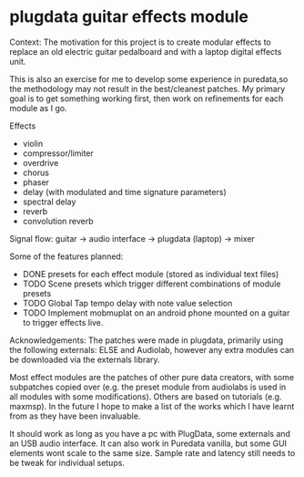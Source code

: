 # plugdata guitar effects module

Context:
The motivation for this project is to create modular effects to replace an old electric guitar pedalboard and with a laptop digital effects unit.

This is also an exercise for me to develop some experience in puredata,so the methodology may not result in the best/cleanest patches. My primary goal is to get something working first, then work on refinements for each module as I go. 

Effects
- violin
- compressor/limiter
- overdrive
- chorus
- phaser
- delay (with modulated and time signature parameters)
- spectral delay 
- reverb
- convolution reverb

Signal flow: guitar -> audio interface -> plugdata (laptop) -> mixer

Some of the features planned:
- DONE presets for each effect module (stored as individual text files)
- TODO Scene presets which trigger different combinations of module presets
- TODO Global Tap tempo delay with note value selection
- TODO Implement mobmuplat on an android phone mounted on a guitar to trigger effects live.

Acknowledgements:
The patches were made in plugdata, primarily using the following externals: ELSE and Audiolab, however any extra modules can be downloaded via the externals library.

Most effect modules are the patches of other pure data creators, with some subpatches copied over (e.g. the preset module from audiolabs is used in all modules with some modifications). 
Others are based on tutorials (e.g. maxmsp). In the future I hope to make a list of the works which I have learnt from as they have been invaluable.

It should work as long as you have a pc with PlugData, some externals and an USB audio interface. It can also work in Puredata vanilla, but some GUI elements wont scale to the same size. Sample rate and latency still needs to be tweak for individual setups.
